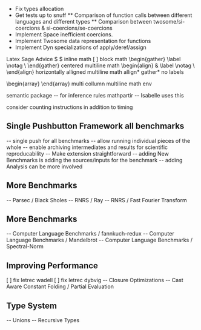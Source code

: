 * Fix types allocation
* Get tests up to snuff
** Comparison of function calls between different languages and different types
** Comparison between twosome/si-coercions & si-coercions/se-coercions
* Implement Space inefficient coercions.
* Implement Twosome data representation for functions
* Implement Dyn specializations of apply/deref/assign



Latex Sage Advice
$ $ inline math
\[ \] block math
\begin{gather} \label \notag \\ \end{gather} centered multiline math
\begin{align} & \label \notag \\ \end{align} horizontally alligned multiline math
allign* gather* no labels

\begin{array} \end{array} multi collumn multiline math env

semantic package -- for inference rules
mathpartir -- Isabelle uses this


consider counting instructions in addition to timing


## Single Pushbutton Framework all benchmarks
-- single push for all benchmarks
-- allow running individual pieces of the whole
-- enable archiving intermediates and results for scientific reproducability
-- Make extension straightforward
   -- adding New Benchmarks is adding the sources/inputs for the benchmark
   -- adding Analysis can be more involved

## More Benchmarks

-- Parsec / Black Sholes
-- RNRS / Ray
-- RNRS / Fast Fourier Transform

## More Benchmarks
-- Computer Language Benchmarks / fannkuch-redux
-- Computer Language Benchmarks / Mandelbrot
-- Computer Language Benchmarks / Spectral-Norm

## Improving Performance
[ ] fix letrec wadell
[ ] fix letrec dybvig
-- Closure Optimizations
-- Cast Aware Constant Folding / Partial Evaluation

## Type System
-- Unions
-- Recursive Types

